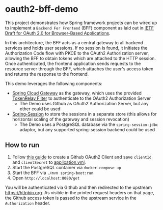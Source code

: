 # oauth2-bff-demo

This project demonstrates how Spring framework projects can be wired up to implement a `Backend For Frontend` (BFF) 
component as laid out in  [IETF Draft for OAuth 2.0 for Browser-Based Applications](https://datatracker.ietf.org/doc/html/draft-ietf-oauth-browser-based-apps#name-backend-for-frontend-bff).

In this architecture, the BFF acts as a central gateway to all backend services and holds user sessions.
If no session is found, it initiates the Authorization Code flow with PKCE to the OAuth2 Authorization server, allowing the BFF to obtain tokens which are attached to the HTTP session. 
Once authenticated, the frontend application sends requests to the resource server through the BFF, which attaches the user's access token and returns the response to the frontend.

This demo leverages the following components:

- [Spring Cloud Gateway](https://spring.io/projects/spring-cloud-gateway) as the gateway, which uses the provided [TokenRelay Filter](https://docs.spring.io/spring-cloud-gateway/reference/spring-cloud-gateway-server-mvc/filters/tokenrelay.html) to authenticate to the OAuth2 Authorization Server
  - The Demo uses Github as OAuth2 Authorization Server, but any other could be used
- [Spring-Session](https://spring.io/projects/spring-session) to store the sessions in a separate store (this allows for horizontal scaling of the gateway and session revocation) 
  - The Demo uses a PostgreSQL database via the `spring-session-jdbc` adaptor, but any supported spring-session backend could be used

## How to run

1. Follow [this guide](https://spring.io/guides/tutorials/spring-boot-oauth2#github-application-config) to create a Github OAuth2 Client and save `clientId` and `clientSecret` to [application.yml](src/main/resources/application.html).
2. Start the PostgreSQL container via `docker-compose up`
3. Start the BFF via `./mvn spring-boot:run`
4. Open `http://localhost:8080/get`

You will be authenticated via Github and then redirected to the upstream https://httpbin.org.
As visible in the printed request headers on that page, the Github access token is passed to the upstream service in the `Authorization` header.